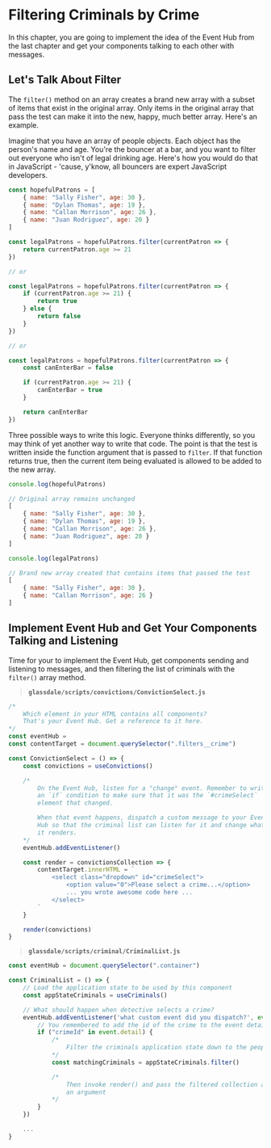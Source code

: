 # Filtering Criminals by Crime

In this chapter, you are going to implement the idea of the Event Hub from the last chapter and get your components talking to each other with messages.

## Let's Talk About Filter

The `filter()` method on an array creates a brand new array with a subset of items that exist in the original array. Only items in the original array that pass the test can make it into the new, happy, much better array. Here's an example.

Imagine that you have an array of people objects. Each object has the person's name and age. You're the bouncer at a bar, and you want to filter out everyone who isn't of legal drinking age. Here's how you would do that in JavaScript - 'cause, y'know, all bouncers are expert JavaScript developers.

```js
const hopefulPatrons = [
    { name: "Sally Fisher", age: 30 },
    { name: "Dylan Thomas", age: 19 },
    { name: "Callan Morrison", age: 26 },
    { name: "Juan Rodriguez", age: 20 }
]

const legalPatrons = hopefulPatrons.filter(currentPatron => {
    return currentPatron.age >= 21
})

// or

const legalPatrons = hopefulPatrons.filter(currentPatron => {
    if (currentPatron.age >= 21) {
        return true
    } else {
        return false
    }
})

// or

const legalPatrons = hopefulPatrons.filter(currentPatron => {
    const canEnterBar = false

    if (currentPatron.age >= 21) {
        canEnterBar = true
    }

    return canEnterBar
})
```

Three possible ways to write this logic. Everyone thinks differently, so you may think of yet another way to write that code. The point is that the test is written inside the function argument that is passed to `filter`. If that function returns true, then the current item being evaluated is allowed to be added to the new array.

```js
console.log(hopefulPatrons)

// Original array remains unchanged
[
    { name: "Sally Fisher", age: 30 },
    { name: "Dylan Thomas", age: 19 },
    { name: "Callan Morrison", age: 26 },
    { name: "Juan Rodriguez", age: 20 }
]

console.log(legalPatrons)

// Brand new array created that contains items that passed the test
[
    { name: "Sally Fisher", age: 30 },
    { name: "Callan Morrison", age: 26 }
]

```


## Implement Event Hub and Get Your Components Talking and Listening

Time for your to implement the Event Hub, get components sending and listening to messages, and then filtering the list of criminals with the `filter()` array method.

> **`glassdale/scripts/convictions/ConvictionSelect.js`**

```js
/*
    Which element in your HTML contains all components?
    That's your Event Hub. Get a reference to it here.
*/
const eventHub =
const contentTarget = document.querySelector(".filters__crime")

const ConvictionSelect = () => {
    const convictions = useConvictions()

    /*
        On the Event Hub, listen for a "change" event. Remember to write
        an `if` condition to make sure that it was the `#crimeSelect`
        element that changed.

        When that event happens, dispatch a custom message to your Event
        Hub so that the criminal list can listen for it and change what
        it renders.
    */
    eventHub.addEventListener()

    const render = convictionsCollection => {
        contentTarget.innerHTML = `
            <select class="dropdown" id="crimeSelect">
                <option value="0">Please select a crime...</option>
                ... you wrote awesome code here ...
            </select>
        `
    }

    render(convictions)
}
```

> **`glassdale/scripts/criminal/CriminalList.js`**

```js
const eventHub = document.querySelector(".container")

const CriminalList = () => {
    // Load the application state to be used by this component
    const appStateCriminals = useCriminals()

    // What should happen when detective selects a crime?
    eventHub.addEventListener('what custom event did you dispatch?', event => {
        // You remembered to add the id of the crime to the event detail, right?
        if ("crimeId" in event.detail) {
            /*
                Filter the criminals application state down to the people that committed the crime
            */
            const matchingCriminals = appStateCriminals.filter()

            /*
                Then invoke render() and pass the filtered collection as
                an argument
            */
        }
    })

    ...
}
```
